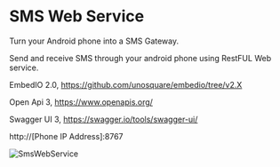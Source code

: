 # SMS Web Service

Turn your Android phone into a SMS Gateway.

Send and receive SMS through your android phone using RestFUL Web service.

EmbedIO 2.0, https://github.com/unosquare/embedio/tree/v2.X

Open Api 3, https://www.openapis.org/

Swagger UI 3, https://swagger.io/tools/swagger-ui/

http://[Phone IP Address]:8767

![SmsWebService](https://raw.githubusercontent.comBehnam-Emamian/SMS-Web-Service/master/Images/SwaggerUI.png)